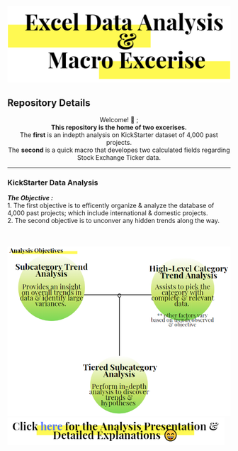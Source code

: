 <img src="https://github.com/JosefinaAureaAmaro/00_Excel_VBA/blob/master/images/header_img.PNG">
<h2> Repository Details </h2>

<p align="center"> Welcome! 👋 ; <br/> 
<b>This repository is the home of two excerises.</b><br/>
  The <b>first</b> is an indepth analysis on KickStarter dataset of 4,000 past projects.<br/>
  The <b>second</b> is a quick macro that developes two calculated fields regarding Stock Exchange Ticker data. <br/></p>
  
  -----------------------------------------------------------------------------------------

<h3> KickStarter Data Analysis </h3> 
<b><i> The Objective :</i></b><br/>
1. The first objective is to efficently organize & analyze the database of 4,000 past projects; which include international & domestic projects.<br/>
2. The second objective is to unconver any hidden trends along the way.</br>
</br>
</br>
</br>
<img src="https://github.com/JosefinaAureaAmaro/00_Excel_VBA/blob/master/images/Analysis_Objectives.PNG">
<a href="https://github.com/JosefinaAureaAmaro/00_Excel_VBA/blob/master/Excel_Data_Analysis_Kickstarter_Data_Presentation.pdf"><img src="https://github.com/JosefinaAureaAmaro/00_Excel_VBA/blob/master/images/final_presentation_link.PNG"></a>




